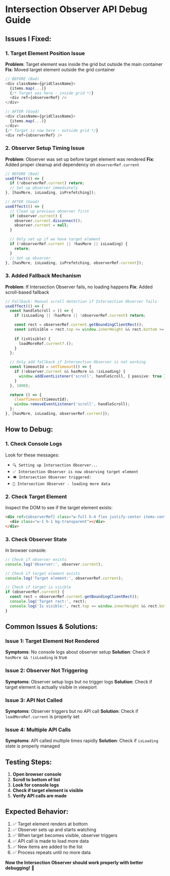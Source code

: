 # Intersection Observer API Debug Guide

## **Issues I Fixed:**

### **1. Target Element Position Issue**
**Problem**: Target element was inside the grid but outside the main container
**Fix**: Moved target element outside the grid container

```typescript
// BEFORE (Bad)
<div className={gridClassName}>
  {items.map(...)}
  {/* Target was here - inside grid */}
  <div ref={observerRef} />
</div>

// AFTER (Good)
<div className={gridClassName}>
  {items.map(...)}
</div>
{/* Target is now here - outside grid */}
<div ref={observerRef} />
```

### **2. Observer Setup Timing Issue**
**Problem**: Observer was set up before target element was rendered
**Fix**: Added proper cleanup and dependency on `observerRef.current`

```typescript
// BEFORE (Bad)
useEffect(() => {
  if (!observerRef.current) return;
  // Set up observer immediately
}, [hasMore, isLoading, isPrefetching]);

// AFTER (Good)
useEffect(() => {
  // Clean up previous observer first
  if (observer.current) {
    observer.current.disconnect();
    observer.current = null;
  }

  // Only set up if we have target element
  if (!observerRef.current || !hasMore || isLoading) {
    return;
  }
  // Set up observer
}, [hasMore, isLoading, isPrefetching, observerRef.current]);
```

### **3. Added Fallback Mechanism**
**Problem**: If Intersection Observer fails, no loading happens
**Fix**: Added scroll-based fallback

```typescript
// Fallback: Manual scroll detection if Intersection Observer fails
useEffect(() => {
  const handleScroll = () => {
    if (isLoading || !hasMore || !observerRef.current) return;

    const rect = observerRef.current.getBoundingClientRect();
    const isVisible = rect.top <= window.innerHeight && rect.bottom >= 0;
    
    if (isVisible) {
      loadMoreRef.current?.();
    }
  };

  // Only add fallback if Intersection Observer is not working
  const timeoutId = setTimeout(() => {
    if (!observer.current && hasMore && !isLoading) {
      window.addEventListener('scroll', handleScroll, { passive: true });
    }
  }, 1000);

  return () => {
    clearTimeout(timeoutId);
    window.removeEventListener('scroll', handleScroll);
  };
}, [hasMore, isLoading, observerRef.current]);
```

## **How to Debug:**

### **1. Check Console Logs**
Look for these messages:
- `🔍 Setting up Intersection Observer...`
- `✅ Intersection Observer is now observing target element`
- `👁️ Intersection Observer triggered:`
- `🔄 Intersection Observer - loading more data`

### **2. Check Target Element**
Inspect the DOM to see if the target element exists:
```html
<div ref={observerRef} class="w-full h-4 flex justify-center items-center">
  <div class="w-1 h-1 bg-transparent"></div>
</div>
```

### **3. Check Observer State**
In browser console:
```javascript
// Check if observer exists
console.log('Observer:', observer.current);

// Check if target element exists
console.log('Target element:', observerRef.current);

// Check if target is visible
if (observerRef.current) {
  const rect = observerRef.current.getBoundingClientRect();
  console.log('Target rect:', rect);
  console.log('Is visible:', rect.top <= window.innerHeight && rect.bottom >= 0);
}
```

## **Common Issues & Solutions:**

### **Issue 1: Target Element Not Rendered**
**Symptoms**: No console logs about observer setup
**Solution**: Check if `hasMore && !isLoading` is true

### **Issue 2: Observer Not Triggering**
**Symptoms**: Observer setup logs but no trigger logs
**Solution**: Check if target element is actually visible in viewport

### **Issue 3: API Not Called**
**Symptoms**: Observer triggers but no API call
**Solution**: Check if `loadMoreRef.current` is properly set

### **Issue 4: Multiple API Calls**
**Symptoms**: API called multiple times rapidly
**Solution**: Check if `isLoading` state is properly managed

## **Testing Steps:**

1. **Open browser console**
2. **Scroll to bottom of list**
3. **Look for console logs**
4. **Check if target element is visible**
5. **Verify API calls are made**

## **Expected Behavior:**

1. ✅ Target element renders at bottom
2. ✅ Observer sets up and starts watching
3. ✅ When target becomes visible, observer triggers
4. ✅ API call is made to load more data
5. ✅ New items are added to the list
6. ✅ Process repeats until no more data

**Now the Intersection Observer should work properly with better debugging!** 🎉
